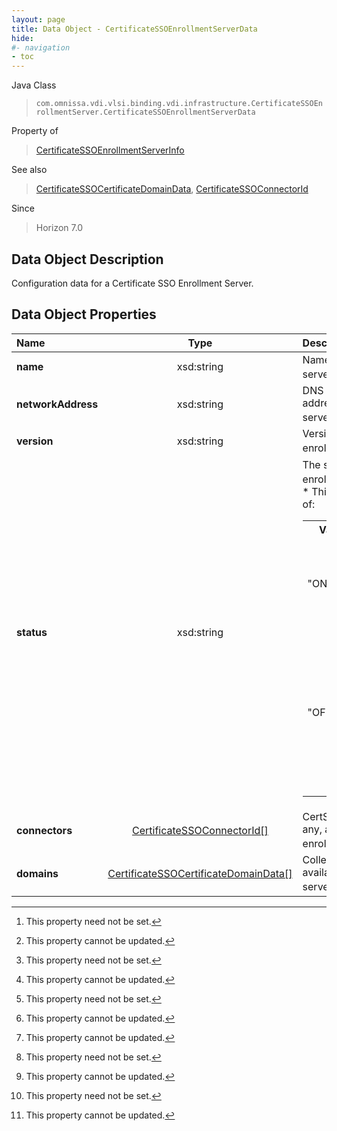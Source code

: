 ```yaml
---
layout: page
title: Data Object - CertificateSSOEnrollmentServerData
hide:
#- navigation
- toc
---
```






Java Class
> `com.omnissa.vdi.vlsi.binding.vdi.infrastructure.CertificateSSOEnrollmentServer.CertificateSSOEnrollmentServerData`

Property of
> [CertificateSSOEnrollmentServerInfo](vdi.infrastructure.CertificateSSOEnrollmentServer.CertificateSSOEnrollmentServerInfo.md#field_detail)

See also
> [CertificateSSOCertificateDomainData](vdi.infrastructure.CertificateSSOEnrollmentServer.DomainData.md), [CertificateSSOConnectorId](vdi.entity.CertificateSSOConnectorId.md)

Since
> Horizon 7.0


## Data Object Description

Configuration data for a Certificate SSO Enrollment Server.

## Data Object Properties

 Name | Type | Description
:---|:---:|:---
**name**|  xsd:string|  Name of this enrollment server. [^1] [^2]
**networkAddress**|  xsd:string|  DNS name network address of this enrollment server. [^1] [^2]
**version**|  xsd:string|  Version number of this enrollment server. [^1] [^2]
**status**|  xsd:string|  The status of this enrollment server. [^2]<br>* This property will be one of:<br><table><tr><th>Value</th><th>Description</th></tr><tr><td>"ONLINE"</td><td>The connection to the enrollment server is working properly.</td></tr><tr><td>"OFFLINE"</td><td>The enrollment server is not responding. An enrollment server with this status cannot be used in connector creation.</td></tr></table>
**connectors**| [CertificateSSOConnectorId[]](vdi.entity.CertificateSSOConnectorId.md)|  CertSSO connectors, if any, associated with this enrollment server. [^1] [^2]
**domains**| [CertificateSSOCertificateDomainData[]](vdi.infrastructure.CertificateSSOEnrollmentServer.DomainData.md)|  Collection of domain data available to this enrollment server. [^1] [^2]


 


[^1]: This property need not be set.
[^2]: This property cannot be updated.